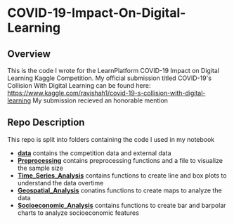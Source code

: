 # COVID-19-Impact-On-Digital-Learning

## Overview

This is the code I wrote for the LearnPlatform COVID-19 Impact on Digital Learning Kaggle Competition. 
My official submission titled COVID-19's Collision With Digital Learning can be found here: https://www.kaggle.com/ravishah1/covid-19-s-collision-with-digital-learning
My submission recieved an honorable mention

## Repo Description

This repo is split into folders containing the code I used in my notebook
- <u>**data**</u> contains the competition data and external data
- <u>**Preprocessing**</u> contains preprocessing functions and a file to visualize the sample size
- <u>**Time_Series_Analysis**</u> contains functions to create line and box plots to understand the data overtime
- <u>**Geospatial_Analysis**</u> conatins functions to create maps to analyze the data
- <u>**Socioeconomic_Analysis**</u> contains functions to create bar and barpolar charts to analyze socioeconomic features 

